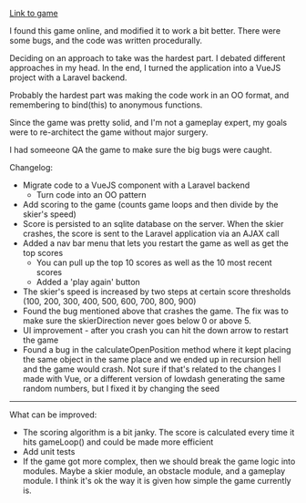 

[Link to game](http://ski.hirejeff.co)

I found this game online, and modified it to work a bit better. There were some bugs, and the code was written procedurally.

Deciding on an approach to take was the hardest part. I debated different approaches in my head. In the end, I turned the application into a VueJS project with a Laravel backend.

Probably the hardest part was making the code work in an OO format, and remembering to bind(this) to anonymous functions.

Since the game was pretty solid, and I'm not a gameplay expert, my goals were to re-architect the game without major surgery.

I had someeone QA the game to make sure the big bugs were caught.

Changelog:

* Migrate code to a VueJS component with a Laravel backend
   * Turn code into an OO pattern
* Add scoring to the game (counts game loops and then divide by the skier's speed)
* Score is persisted to an sqlite database on the server. When the skier crashes, the score is sent to the Laravel application via an AJAX call
* Added a nav bar menu that lets you restart the game as well as get the top scores
  * You can pull up the top 10 scores as well as the 10 most recent scores
  * Added a 'play again' button
* The skier's speed is increased by two steps at certain score thresholds (100, 200, 300, 400, 500, 600, 700, 800, 900)
* Found the bug mentioned above that crashes the game. The fix was to make sure the skierDirection never goes below 0 or above 5.
* UI improvement - after you crash you can hit the down arrow to restart the game
* Found a bug in the calculateOpenPosition method where it kept placing the same object in the same place and we ended up in recursion hell and the game would crash. Not sure if that's related to the changes I made with Vue, or a different version of lowdash generating the same random numbers, but I fixed it by changing the seed

___

What can be improved:

* The scoring algorithm is a bit janky. The score is calculated every time it hits gameLoop() and could be made more efficient
* Add unit tests
* If the game got more complex, then we should break the game logic into modules. Maybe a skier module, an obstacle module, and a gameplay module. I think it's ok the way it is given how simple the game currently is.
